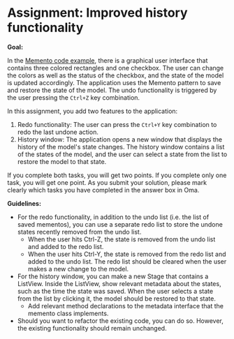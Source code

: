 # Assignment: Improved history functionality

**Goal:**

In the [Memento code example](../examples/memento.md), there is a graphical user interface that contains three colored rectangles and one checkbox. The user can change the colors as well as the status of the checkbox, and the state of the model is updated accordingly. The application uses the Memento pattern to save and restore the state of the model. The undo functionality is triggered by the user pressing the `Ctrl+Z` key combination.

In this assignment, you add two features to the application:

1. Redo functionality: The user can press the `Ctrl+Y` key combination to redo the last undone action.
2. History window: The application opens a new window that displays the history of the model's state changes. The history window contains a list of the states of the model, and the user can select a state from the list to restore the model to that state.

If you complete both tasks, you will get two points. If you complete only one task, you will get one point. As you submit your solution, please mark clearly which tasks you have completed in the answer box in Oma.

**Guidelines:**

- For the redo functionality, in addition to the undo list (i.e. the list of saved mementos), you can use a separate redo list to store the undone states recently removed from the undo list.
    - When the user hits Ctrl-Z, the state is removed from the undo list and added to the redo list.
    - When the user hits Ctrl-Y, the state is removed from the redo list and added to the undo list. The redo list should be cleared when the user makes a new change to the model.
- For the history window, you can make a new Stage that contains a ListView. Inside the ListView, show relevant metadata about the states, such as the time the state was saved. When the user selects a state from the list by clicking it, the model should be restored to that state.
   - Add relevant method declarations to the metadata interface that the memento class implements.
- Should you want to refactor the existing code, you can do so. However, the existing functionality should remain unchanged.